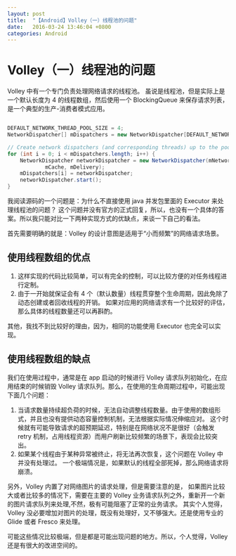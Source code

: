 ```yaml
---
layout: post
title:  "【Android】Volley（一）线程池的问题"
date:   2016-03-24 13:46:04 +0800
categories: Android
---
```

# Volley（一）线程池的问题

Volley 中有一个专门负责处理网络请求的线程池。
虽说是线程池，但是实际上是一个默认长度为 4 的线程数组，然后使用一个 BlockingQueue 来保存请求列表，是一个典型的生产-消费者模式应用。

```java

DEFAULT_NETWORK_THREAD_POOL_SIZE = 4;
NetworkDispatcher[] mDispatchers = new NetworkDispatcher[DEFAULT_NETWORK_THREAD_POOL_SIZE];

// Create network dispatchers (and corresponding threads) up to the pool size.
for (int i = 0; i < mDispatchers.length; i++) {
    NetworkDispatcher networkDispatcher = new NetworkDispatcher(mNetworkQueue, mNetwork,
            mCache, mDelivery);
    mDispatchers[i] = networkDispatcher;
    networkDispatcher.start();
}
```

我阅读源码的一个问题是：为什么不直接使用 java 并发包里面的 Executor 来处理线程池的问题？
这个问题并没有官方的正式回复，所以，也没有一个具体的答案。所以我只能对比一下两种实现方式的优缺点，来谈一下自己的看法。

首先需要明确的就是：Volley 的设计意图是适用于“小而频繁”的网络请求场景。

## 使用线程数组的优点

1. 这样实现的代码比较简单，可以有完全的控制，可以比较方便的对任务线程进行定制。
2. 由于一开始就保证会有 4 个（默认数量）线程贯穿整个生命周期，因此免除了动态创建或者回收线程的开销。
如果对应用的网络请求有一个比较好的评估，那么具体的线程数量还可以再斟酌。

其他，我找不到比较好的理由，因为，相同的功能使用 Executor 也完全可以实现。

## 使用线程数组的缺点

我们在使用过程中，通常是在 app 启动的时候进行 Volley 请求队列初始化，在应用结束的时候销毁 Volley 请求队列。那么，在使用的生命周期过程中，可能出现下面几个问题：

1. 当请求数量持续超负荷的时候，无法自动调整线程数量。由于使用的数组形式，并且也没有提供动态容量控制机制，无法根据实际情况伸缩应对。
这个时候就有可能导致请求的超预期延迟，特别是在网络状况不是很好（会触发 retry 机制，占用线程资源）而用户刷新比较频繁的场景下，表现会比较突出。
2. 如果某个线程由于某种异常被终止，将无法再次恢复，这个问题在 Volley 中并没有处理过。
一个极端情况是，如果默认的线程全部死掉，那么网络请求将崩溃。

另外，Volley 内置了对网络图片的请求处理，但是需要注意的是，
如果图片比较大或者比较多的情况下，需要在主要的 Volley 业务请求队列之外，重新开一个新的图片请求队列来处理,不然，极有可能阻塞了正常的业务请求。
其实个人觉得，Volley 没必要增加对图片的处理，既没有处理好，又不够强大。还是使用专业的 Glide 或者 Fresco 来处理。

可能这些情况比较极端，但是都是可能出现问题的地方。所以，个人觉得，Volley 还是有很大的改进空间的。
